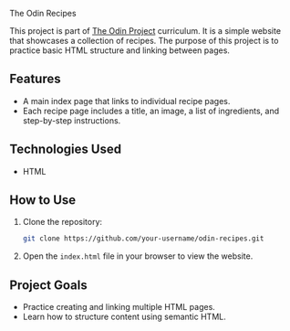 The Odin Recipes 

This project is part of [The Odin Project](https://www.theodinproject.com/) curriculum. It is a simple website that showcases a collection of recipes. The purpose of this project is to practice basic HTML structure and linking between pages.

## Features

- A main index page that links to individual recipe pages.
- Each recipe page includes a title, an image, a list of ingredients, and step-by-step instructions.

## Technologies Used

- HTML

## How to Use

1. Clone the repository:
    ```bash
    git clone https://github.com/your-username/odin-recipes.git
    ```
2. Open the `index.html` file in your browser to view the website.

## Project Goals

- Practice creating and linking multiple HTML pages.
- Learn how to structure content using semantic HTML.

